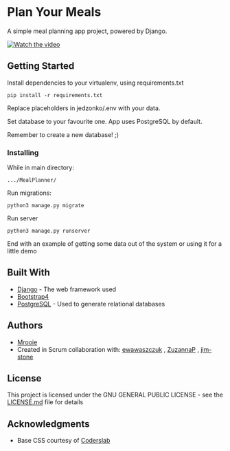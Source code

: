 # Plan Your Meals

A simple meal planning app project, powered by Django.

[![Watch the video](https://i.ibb.co/p1wnKqr/Screen-Shot-2020-01-11-at-16-17-52.jpg)](https://youtu.be/nO6PinWEcx4)

## Getting Started

Install dependencies to your virtualenv, using requirements.txt

```
pip install -r requirements.txt
```

Replace placeholders in jedzonko/.env with your data.

Set database to your favourite one. App uses PostgreSQL by default.

Remember to create a new database! ;)

### Installing
While in main directory:

```
.../MealPlanner/
```

Run migrations:
```
python3 manage.py migrate
```

Run server

```
python3 manage.py runserver
```

End with an example of getting some data out of the system or using it for a little demo

## Built With

* [Django](https://www.djangoproject.com/) - The web framework used
* [Bootstrap4](https://getbootstrap.com/)
* [PostgreSQL](https://www.postgresql.org/) - Used to generate relational databases

## Authors
* [Mrooie](https://github.com/Mrooie)
* Created in Scrum collaboration with: [ewawaszczuk](https://github.com/ewawaszczuk) , [ZuzannaP](https://github.com/ZuzannaP) , [jim-stone](https://github.com/jim-stone)

## License

This project is licensed under the GNU GENERAL PUBLIC LICENSE - see the [LICENSE.md](LICENSE.md) file for details

## Acknowledgments

* Base CSS courtesy of [Coderslab](https://coderslab.pl)
